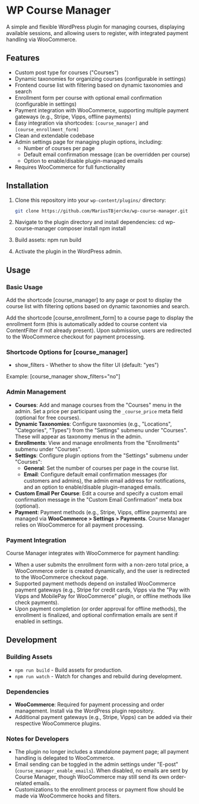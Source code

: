 # WP Course Manager

A simple and flexible WordPress plugin for managing courses, displaying available sessions, and allowing users to register, with integrated payment handling via WooCommerce.

## Features

- Custom post type for courses ("Courses")
- Dynamic taxonomies for organizing courses (configurable in settings)
- Frontend course list with filtering based on dynamic taxonomies and search
- Enrollment form per course with optional email confirmation (configurable in settings)
- Payment integration with WooCommerce, supporting multiple payment gateways (e.g., Stripe, Vipps, offline payments)
- Easy integration via shortcodes: `[course_manager]` and `[course_enrollment_form]`
- Clean and extendable codebase
- Admin settings page for managing plugin options, including:
    - Number of courses per page
    - Default email confirmation message (can be overridden per course)
    - Option to enable/disable plugin-managed emails
- Requires WooCommerce for full functionality

## Installation

1. Clone this repository into your `wp-content/plugins/` directory:
   ```bash
   git clone https://github.com/MariusTBjercke/wp-course-manager.git
   ```
2. Navigate to the plugin directory and install dependencies:
   cd wp-course-manager
   composer install
   npm install

3. Build assets:
   npm run build

4. Activate the plugin in the WordPress admin.

## Usage

### Basic Usage
Add the shortcode [course_manager] to any page or post to display the course list with filtering options based on dynamic taxonomies and search.

Add the shortcode [course_enrollment_form] to a course page to display the enrollment form (this is automatically added to course content via ContentFilter if not already present). Upon submission, users are redirected to the WooCommerce checkout for payment processing.

### Shortcode Options for [course_manager]
- show_filters - Whether to show the filter UI (default: "yes")

Example:
[course_manager show_filters="no"]

### Admin Management
- **Courses**: Add and manage courses from the "Courses" menu in the admin. Set a price per participant using the `_course_price` meta field (optional for free courses).
- **Dynamic Taxonomies**: Configure taxonomies (e.g., "Locations", "Categories", "Types") from the "Settings" submenu under "Courses". These will appear as taxonomy menus in the admin.
- **Enrollments**: View and manage enrollments from the "Enrollments" submenu under "Courses".
- **Settings**: Configure plugin options from the "Settings" submenu under "Courses":
    - **General**: Set the number of courses per page in the course list.
    - **Email**: Configure default email confirmation messages (for customers and admins), the admin email address for notifications, and an option to enable/disable plugin-managed emails.
- **Custom Email Per Course**: Edit a course and specify a custom email confirmation message in the "Custom Email Confirmation" meta box (optional).
- **Payment**: Payment methods (e.g., Stripe, Vipps, offline payments) are managed via **WooCommerce > Settings > Payments**. Course Manager relies on WooCommerce for all payment processing.

### Payment Integration
Course Manager integrates with WooCommerce for payment handling:
- When a user submits the enrollment form with a non-zero total price, a WooCommerce order is created dynamically, and the user is redirected to the WooCommerce checkout page.
- Supported payment methods depend on installed WooCommerce payment gateways (e.g., Stripe for credit cards, Vipps via the "Pay with Vipps and MobilePay for WooCommerce" plugin, or offline methods like check payments).
- Upon payment completion (or order approval for offline methods), the enrollment is finalized, and optional confirmation emails are sent if enabled in settings.

## Development

### Building Assets
- `npm run build` - Build assets for production.
- `npm run watch` - Watch for changes and rebuild during development.

### Dependencies
- **WooCommerce**: Required for payment processing and order management. Install via the WordPress plugin repository.
- Additional payment gateways (e.g., Stripe, Vipps) can be added via their respective WooCommerce plugins.

### Notes for Developers
- The plugin no longer includes a standalone payment page; all payment handling is delegated to WooCommerce.
- Email sending can be toggled in the admin settings under "E-post" (`course_manager_enable_emails`). When disabled, no emails are sent by Course Manager, though WooCommerce may still send its own order-related emails.
- Customizations to the enrollment process or payment flow should be made via WooCommerce hooks and filters.